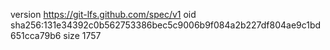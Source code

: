 version https://git-lfs.github.com/spec/v1
oid sha256:131e34392c0b562753386bec5c9006b9f084a2b227df804ae9c1bd651cca79b6
size 1757
